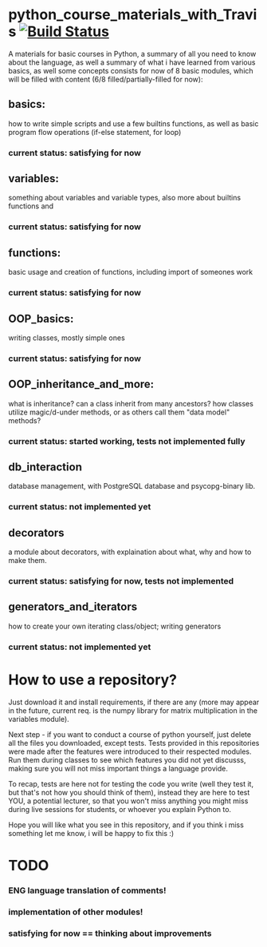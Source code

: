 # python_course_materials_with_Travis [![Build Status](https://travis-ci.org/Neuroszima/python_course_materials_with_Travis.png?branch=master)](https://travis-ci.org/Neuroszima/python_course_materials_with_Travis)

A materials for basic courses in Python, a summary of all you need to know about the language, as well a summary of what i have learned from various  basics, as well some concepts 
consists for now of 8 basic modules, which will be filled with content (6/8 filled/partially-filled for now):

## basics: 
  how to write simple scripts and use a few builtins functions, as well as basic program flow operations (if-else statement, for loop)
  ### current status: satisfying for now

## variables:
  something about variables and variable types, also more about builtins functions and 
  ### current status: satisfying for now
  
## functions:
  basic usage and creation of functions, including import of someones work
  ### current status: satisfying for now
  
## OOP_basics:
  writing classes, mostly simple ones
  ### current status: satisfying for now
  
## OOP_inheritance_and_more:
  what is inheritance? can a class inherit from many ancestors?
  how classes utilize magic/d-under methods, or as others call them "data model" methods?
  ### current status: started working, tests not implemented fully
  
## db_interaction
  database management, with PostgreSQL database and psycopg-binary lib.
  ### current status: not implemented yet
  
## decorators
  a module about decorators, with explaination about what, why and how to make them.
  ### current status: satisfying for now, tests not implemented
  
## generators_and_iterators
  how to create your own iterating class/object; writing generators
  ### current status: not implemented yet
  
  
# How to use a repository?

Just download it and install requirements, if there are any (more may appear in the future, current req. 
is the numpy library for matrix multiplication in the variables module).

Next step - if you want to conduct a course of python yourself, just delete all the files you downloaded, except tests. 
Tests provided in this repositories were made after the features were introduced to their respected modules. 
Run them during classes to see which features you did not yet discusss, 
making sure you will not miss important things a language provide. 

To recap, tests are here not for testing the code you write (well they test it, but that's not how you should think of them), 
instead they are here to test YOU, a potential lecturer, 
so that you won't miss anything you might miss during live sessions for students, or whoever you explain Python to.

Hope you will like what you see in this repository, and if you think i miss something let me know, 
i will be happy to fix this :)

# TODO

### ENG language translation of comments!
### implementation of other modules!
### satisfying for now == thinking about improvements
